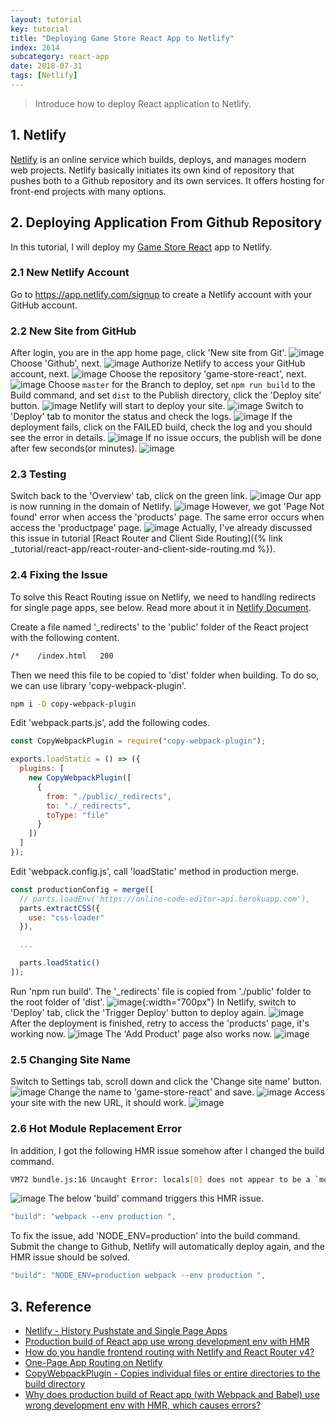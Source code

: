 ```yaml
---
layout: tutorial
key: tutorial
title: "Deploying Game Store React App to Netlify"
index: 2614
subcategory: react-app
date: 2018-07-31
tags: [Netlify]
---
```


> Introduce how to deploy React application to Netlify.

## 1. Netlify
[Netlify](https://www.netlify.com/) is an online service which builds, deploys, and manages modern web projects.  Netlify basically initiates its own kind of repository that pushes both to a Github repository and its own services. It offers hosting for front-end projects with many options.

## 2. Deploying Application From Github Repository
In this tutorial, I will deploy my [Game Store React](https://github.com/jojozhuang/game-store-react) app to Netlify.
### 2.1 New Netlify Account
Go to https://app.netlify.com/signup to create a Netlify account with your GitHub account.
### 2.2 New Site from GitHub
After login, you are in the app home page, click 'New site from Git'.
![image](/public/images/frontend/2614/app.png)
Choose 'Github', next.
![image](/public/images/frontend/2614/newsite.png)
Authorize Netlify to access your GitHub account, next.
![image](/public/images/frontend/2614/authorize.png)
Choose the repository 'game-store-react', next.
![image](/public/images/frontend/2614/repository.png)
Choose `master` for the Branch to deploy, set `npm run build` to the Build command, and set `dist` to the Publish directory, click the 'Deploy site' button.
![image](/public/images/frontend/2614/options.png)
Netlify will start to deploy your site.
![image](/public/images/frontend/2614/inprogress.png)
Switch to 'Deploy' tab to monitor the status and check the logs.
![image](/public/images/frontend/2614/monitor.png)
If the deployment fails, click on the FAILED build, check the log and you should see the error in details.
![image](/public/images/frontend/2614/errorlog.png)
If no issue occurs, the publish will be done after few seconds(or minutes).
![image](/public/images/frontend/2614/published.png)
### 2.3 Testing
Switch back to the 'Overview' tab, click on the green link.
![image](/public/images/frontend/2614/overview.png)
Our app is now running in the domain of Netlify.
![image](/public/images/frontend/2614/home.png)
However, we got 'Page Not found' error when access the 'products' page. The same error occurs when access the 'productpage' page.
![image](/public/images/frontend/2614/pagenotfound.png)
Actually, I've already discussed this issue in tutorial [React Router and Client Side Routing]({% link _tutorial/react-app/react-router-and-client-side-routing.md %}).
### 2.4 Fixing the Issue
To solve this React Routing issue on Netlify, we need to handling redirects for single page apps, see below. Read more about it in [Netlify Document](https://www.netlify.com/docs/redirects/#history-pushstate-and-single-page-apps).

Create a file named '\_redirects' to the 'public' folder of the React project with the following content.
```sh
/*    /index.html   200
```
Then we need this file to be copied to 'dist' folder when building. To do so, we can use library 'copy-webpack-plugin'.
```sh
npm i -D copy-webpack-plugin
```
Edit 'webpack.parts.js', add the following codes.
```javascript
const CopyWebpackPlugin = require("copy-webpack-plugin");

exports.loadStatic = () => ({
  plugins: [
    new CopyWebpackPlugin([
      {
        from: "./public/_redirects",
        to: "./_redirects",
        toType: "file"
      }
    ])
  ]
});
```
Edit 'webpack.config.js', call 'loadStatic' method in production merge.
```javascript
const productionConfig = merge([
  // parts.loadEnv('https://online-code-editor-api.herokuapp.com'),
  parts.extractCSS({
    use: "css-loader"
  }),

  ...

  parts.loadStatic()
]);
```
Run 'npm run build'. The '\_redirects' file is copied from './public' folder to the root folder of 'dist'.
![image](/public/images/frontend/2614/dist.png){:width="700px"}
In Netlify, switch to 'Deploy' tab, click the 'Trigger Deploy' button to deploy again.
![image](/public/images/frontend/2614/triggerdeploy.png)
After the deployment is finished, retry to access the 'products' page, it's working now.
![image](/public/images/frontend/2614/worked.png)
The 'Add Product' page also works now.
![image](/public/images/frontend/2614/add.png)
### 2.5 Changing Site Name
Switch to Settings tab, scroll down and click the 'Change site name' button.
![image](/public/images/frontend/2614/settings.png)
Change the name to 'game-store-react' and save.
![image](/public/images/frontend/2614/changename.png)
Access your site with the new URL, it should work.
![image](/public/images/frontend/2614/newname.png)
### 2.6 Hot Module Replacement Error
In addition, I got the following HMR issue somehow after I changed the build command.
```sh
VM72 bundle.js:16 Uncaught Error: locals[0] does not appear to be a `module` object with Hot Module replacement API enabled. You should disable react-transform-hmr in production by using `env` section in Babel configuration. See the example in README: https://github.com/gaearon/react-transform-hmr
```
![image](/public/images/frontend/2614/hmr.png)
The below 'build' command triggers this HMR issue.
```javascript
"build": "webpack --env production ",
```
To fix the issue, add 'NODE_ENV=production' into the build command. Submit the change to Github, Netlify will automatically deploy again, and the HMR issue should be solved.
```javascript
"build": "NODE_ENV=production webpack --env production ",
```
## 3. Reference
* [Netlify - History Pushstate and Single Page Apps](https://www.netlify.com/docs/redirects/#history-pushstate-and-single-page-apps)
* [Production build of React app use wrong development env with HMR](https://stackoverflow.com/questions/36153628/why-does-production-build-of-react-app-with-webpack-and-babel-use-wrong-develo)
* [How do you handle frontend routing with Netlify and React Router v4?](https://www.reddit.com/r/Frontend/comments/6h34h0/how_do_you_handle_frontend_routing_with_netlify/)
* [One-Page App Routing on Netlify](https://www.crookm.com/2018/02/one-page-app-routing-on-netlify.html)
* [CopyWebpackPlugin - Copies individual files or entire directories to the build directory](https://webpack.js.org/plugins/copy-webpack-plugin/)
* [Why does production build of React app (with Webpack and Babel) use wrong development env with HMR, which causes errors?](https://stackoverflow.com/questions/36153628/why-does-production-build-of-react-app-with-webpack-and-babel-use-wrong-develo)
